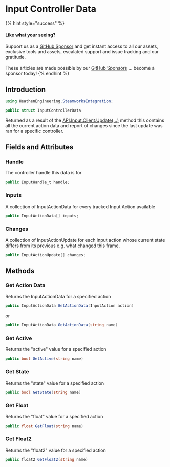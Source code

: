 # Input Controller Data

{% hint style="success" %}
#### Like what your seeing?

Support us as a [GitHub Sponsor](../../../../become-a-sponsor/) and get instant access to all our assets, exclusive tools and assets, escalated support and issue tracking and our gratitude.\
\
These articles are made possible by our [GitHub Sponsors](../../../../become-a-sponsor/) ... become a sponsor today!
{% endhint %}

## Introduction

```csharp
using HeathenEngineering.SteamworksIntegration;
```

```csharp
public struct InputControllerData
```

Returned as a result of the [API.Input.Client.Update(...)](../api/input.client.md#update) method this contains all the current action data and report of changes since the last update was ran for a specific controller.

## Fields and Attributes

### Handle

The controller handle this data is for

```csharp
public InputHandle_t handle;
```

### Inputs

A collection of InputActionData for every tracked Input Action available

```csharp
public InputActionData[] inputs;
```

### Changes

A collection of InputActionUpdate for each input action whose current state differs from its previous e.g. what changed this frame.

```csharp
public InputActionUpdate[] changes;
```

## Methods

### Get Action Data

Returns the InputActionData for a specified action

```csharp
public InputActionData GetActionData(InputAction action)
```

or

```csharp
public InputActionData GetActionData(string name)
```

### Get Active

Returns the "active" value for a specified action

```csharp
public bool GetActive(string name)
```

### Get State

Returns the "state" value for a specified action

```csharp
public bool GetState(string name)
```

### Get Float

Returns the "float" value for a specified action

```csharp
public float GetFloat(string name)
```

### Get Float2

Returns the "float2" value for a specified action

```csharp
public float2 GetFloat2(string name)
```
